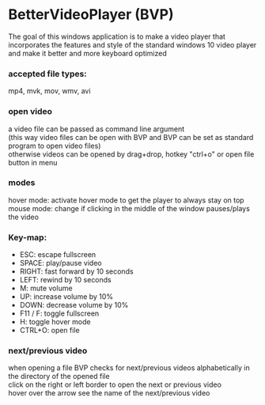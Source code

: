 # BetterVideoPlayer (BVP)
The goal of this windows application is to make a video player that incorporates 
the features and style of the standard windows 10 video player and make it better and more keyboard optimized

### accepted file types: 
mp4, mvk, mov, wmv, avi

### open video
a video file can be passed as command line argument </br>
(this way video files can be open with BVP and BVP can be set as standard program to open video files) </br>
otherwise videos can be opened by drag+drop, hotkey "ctrl+o" or open file button in menu

### modes
hover mode: activate hover mode to get the player to always stay on top </br>
mouse mode: change if clicking in the middle of the window pauses/plays the video

### Key-map:
- ESC: escape fullscreen
- SPACE: play/pause video
- RIGHT: fast forward by 10 seconds
- LEFT: rewind by 10 seconds
- M: mute volume
- UP: increase volume by 10%
- DOWN: decrease volume by 10%
- F11 / F: toggle fullscreen
- H: toggle hover mode
- CTRL+O: open file

### next/previous video
when opening a file BVP checks for next/previous videos alphabetically in the directory of the opened file </br>
click on the right or left border to open the next or previous video </br>
hover over the arrow see the name of the next/previous video </br>
